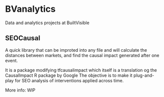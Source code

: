 # BVanalytics
Data and analytics projects at BuiltVisible

## SEOCausal

A quick library that can be improted into any file and will calculate the distances between markets,
and find the causal impact generated after one event.

It is a package modifying tfcausalimpact which itself is a translation og the CausalImpact R package by Google
The objective is to make it plug-and-play for SEO analysis of interventions applied across time.

More info:
WIP
